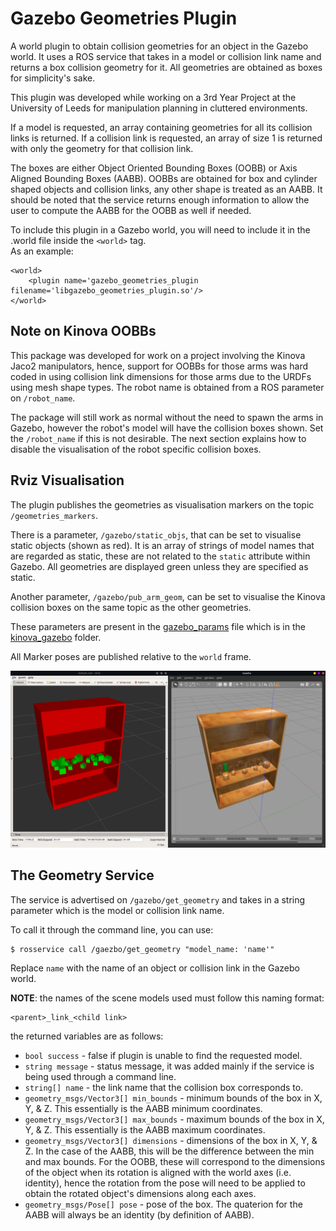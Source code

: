 # Gazebo Geometries Plugin
A world plugin to obtain collision geometries for an object in the Gazebo world. It uses a ROS service that takes in a model or collision link name and returns a box collision geometry for it. All geometries are obtained as boxes for simplicity's sake.

This plugin was developed while working on a 3rd Year Project at the University of Leeds for manipulation planning in cluttered environments.

If a model is requested, an array containing geometries for all its collision links is returned. If a collision link is requested, an array of size 1 is returned with only the geometry for that collision link.

The boxes are either Object Oriented Bounding Boxes (OOBB) or Axis Aligned Bounding Boxes (AABB). OOBBs are obtained for box and cylinder shaped objects and collision links, any other shape is treated as an AABB. It should be noted that the service returns enough information to allow the user to compute the AABB for the OOBB as well if needed.

To include this plugin in a Gazebo world, you will need to include it in the .world file inside the ```<world>``` tag.  
As an example:
```
<world>
    <plugin name='gazebo_geometries_plugin filename='libgazebo_geometries_plugin.so'/>
</world>
```

## Note on Kinova OOBBs

This package was developed for work on a project involving the Kinova Jaco2 manipulators, hence, support for OOBBs for those arms was hard coded in using collision link dimensions for those arms due to the URDFs using mesh shape types. The robot name is obtained from a ROS parameter on ```/robot_name```.

The package will still work as normal without the need to spawn the arms in Gazebo, however the robot's model will have the collision boxes shown. Set the ```/robot_name``` if this is not desirable. The next section explains how to disable the visualisation of the robot specific collision boxes.

## Rviz Visualisation

The plugin publishes the geometries as visualisation markers on the topic ```/geometries_markers```.

There is a parameter, ```/gazebo/static_objs```, that can be set to visualise static objects (shown as red). It is an array of strings of model names that are regarded as static, these are not related to the ```static``` attribute within Gazebo. All geometries are displayed green unless they are specified as static.

Another parameter, ```/gazebo/pub_arm_geom```, can be set to visualise the Kinova collision boxes on the same topic as the other geometries.

These parameters are present in the [gazebo_params](../kinova_gazebo/params/gazebo_params.yaml) file which is in the [kinova_gazebo](../kinova_gazebo) folder.

All Marker poses are published relative to the ```world``` frame.

![rviz_img](img/geom_vis.png)

## The Geometry Service

The service is advertised on ```/gazebo/get_geometry``` and takes in a string parameter which is the model or collision link name.

To call it through the command line, you can use:

```
$ rosservice call /gaezbo/get_geometry "model_name: 'name'" 
```

Replace ```name``` with the name of an object or collision link in the Gazebo world.

**NOTE**: the names of the scene models used must follow this naming format:
```
<parent>_link_<child link>
```

the returned variables are as follows:

- ```bool success``` - false if plugin is unable to find the requested model.
- ```string message``` - status message, it was added mainly if the service is being used through a command line.
- ```string[] name``` - the link name that the collision box corresponds to.
- ```geometry_msgs/Vector3[] min_bounds``` - minimum bounds of the box in X, Y, & Z. This essentially is the AABB minimum coordinates.
- ```geometry_msgs/Vector3[] max_bounds``` - maximum bounds of the box in X, Y, & Z. This essentially is the AABB maximum coordinates.
- ```geometry_msgs/Vector3[] dimensions``` - dimensions of the box in X, Y, & Z. In the case of the AABB, this will be the difference between the min and max bounds. For the OOBB, these will correspond to the dimensions of the object when its rotation is aligned with the world axes (i.e. identity), hence the rotation from the pose will need to be applied to obtain the rotated object's dimensions along each axes.
- ```geometry_msgs/Pose[] pose``` - pose of the box. The quaterion for the AABB will always be an identity (by definition of AABB).
